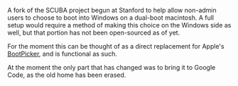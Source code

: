 A fork of the SCUBA project begun at Stanford to help allow non-admin users to choose to boot into Windows on a dual-boot macintosh. A full setup would require a method of making this choice on the Windows side as well, but that portion has not been open-sourced as of yet.

For the moment this can be thought of as a direct replacement for Apple's [BootPicker](http://www.apple.com/education/it-professionals/bootpicker/), and is functional as such.

At the moment the only part that has changed was to bring it to Google Code, as the old home has been erased.